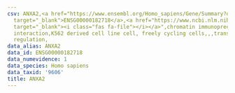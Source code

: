 ```yaml
---
csv: ANXA2,<a href="https://www.ensembl.org/Homo_sapiens/Gene/Summary?db=core;g=ENSG00000182718"
  target="_blank">ENSG00000182718</a>,<a href="https://www.ncbi.nlm.nih.gov/pubmed/23959860"
  target="_blank"><i class="fas fa-file"></i></a>",chromatin immunoprecipitation assay,direct
  interaction,K562 derived cell line cell, freely cycling cells,,,transcriptional
  regulation,
data_alias: ANXA2
data_id: ENSG00000182718
data_numevidence: 1
data_species: Homo sapiens
data_taxid: '9606'
title: ANXA2
---
```

